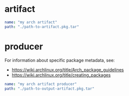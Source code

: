 # artifact

```yaml
name: "my arch artifact"
path: "./path-to-artifact.pkg.tar"
```

# producer

For information about specific package metadata, see:

- https://wiki.archlinux.org/title/Arch_package_guidelines
- https://wiki.archlinux.org/title/creating_packages

```yaml
name: "my arch artifact producer"
path: "./path-to-output-artifact.pkg.tar"
```
